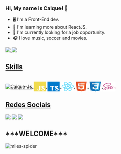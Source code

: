 ### Hi, My name is Caique! 👋

- :desktop_computer: I'm a Front-End dev.
- :open_book: I'm learning more about ReactJS.
- :monocle_face: I'm currently looking for a job opportunity.
- :headphones:  I love music, soccer and movies. 

<div>
  <a href="https://github.com/caiquenerivan" />
  <img height="180em" src="https://github-readme-stats.vercel.app/api?username=caiquenerivan&show_icons=true&theme=dark&include_all_commits=true&count_private=true"/>
  <img height="180em" src="https://github-readme-stats.vercel.app/api/top-langs/?username=caiquenerivan&layout=compact&langs_count=7&theme=dark"/>
</div>

  <h2>Skills</h2>
  
<div style="display: inline_block"><br>
  <img align="center" alt="Caique-Js" height="30" width="40" src="https://cdn.jsdelivr.net/gh/devicons/devicon/icons/java/java-plain-wordmark.svg" />
  <img align="center" alt="Caique-Js" height="30" width="40" src="https://raw.githubusercontent.com/devicons/devicon/master/icons/javascript/javascript-plain.svg">
  <img align="center" alt="Caique-Ts" height="30" width="40" src="https://raw.githubusercontent.com/devicons/devicon/master/icons/typescript/typescript-plain.svg">
  <img align="center" alt="Caique-React" height="30" width="40" src="https://raw.githubusercontent.com/devicons/devicon/master/icons/react/react-original.svg">
  <img align="center" alt="Caique-HTML" height="30" width="40" src="https://raw.githubusercontent.com/devicons/devicon/master/icons/html5/html5-original.svg">
  <img align="center" alt="Caique-CSS" height="30" width="40" src="https://raw.githubusercontent.com/devicons/devicon/master/icons/css3/css3-original.svg">
  <img align="center" alt="Caique-SASS" height="30" width="40" src="https://raw.githubusercontent.com/devicons/devicon/master/icons/sass/sass-original.svg">
</div>
  
 ##
  <h2>Redes Sociais</h2>
<div> 
  <a href="https://instagram.com/devnerivan" target="_blank"><img src="https://img.shields.io/badge/-Instagram-%23E4405F?style=for-the-badge&logo=instagram&logoColor=white" target="_blank"></a>
  <a href="https://www.linkedin.com/in/caiquenerivan" target="_blank"><img src="https://img.shields.io/badge/-LinkedIn-%230077B5?style=for-the-badge&logo=linkedin&logoColor=white" target="_blank"></a>
  <a href="https://www.tiktok.com/@devnerivan" target="_blank"><img src="https://img.shields.io/badge/TikTok-000000?style=for-the-badge&logo=tiktok&logoColor=white" target="_blank"></a>
 
</div>
  
 ##
 <h2>***WELCOME***</h2>
<div>
    <img alt="miles-spider" src="https://cdn.discordapp.com/attachments/692874012514320397/876560666264215632/miranha2.gif">
</div>
